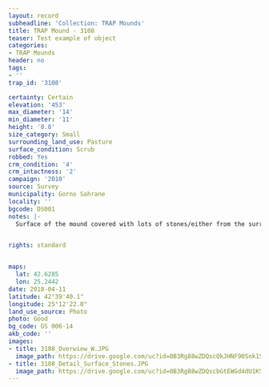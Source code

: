 ```yaml
---
layout: record
subheadline: 'Collection: TRAP Mounds'
title: TRAP Mound - 3108
teaser: Test example of object
categories:
- TRAP Mounds
header: no
tags:
- ''
trap_id: '3108'

certainty: Certain
elevation: '453'
max_diameter: '14'
min_diameter: '11'
height: '0.8'
size_category: Small
surrounding_land_use: Pasture
surface_condition: Scrub
robbed: Yes
crm_condition: '4'
crm_intactness: '2'
campaign: '2010'
source: Survey
municipality: Gorno Sahrane
locality: ''
bgcode: DS001
notes: |-
  Surface of the mound covered with lots of stones/either from the surrounding pasture or from the mound.


rights: standard


maps:
  lat: 42.6285
  lon: 25.2442
date: 2018-04-11
latitude: 42°39'40.1"
longitude: 25°12'22.0"
land_use_source: Photo
photo: Good
bg_code: GS 006-14
akb_code: ''
images:
- title: 3108_Overwiew_W.JPG
  image_path: https://drive.google.com/uc?id=0B3Rg88wZDQscQkJHNF90Snk1SEE
- title: 3108_Detail_Surface_Stones.JPG
  image_path: https://drive.google.com/uc?id=0B3Rg88wZDQscbGtEWGd4dU1KSFU
---
```

